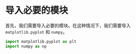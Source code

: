 # 导入必要的模块

首先，我们需要导入必要的模块。在这种情况下，我们需要导入 `matplotlib.pyplot` 和 `numpy`。

```python
import matplotlib.pyplot as plt
import numpy as np
```
